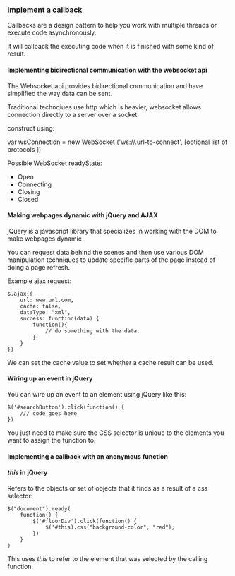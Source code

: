 ### Implement a callback

Callbacks are a design pattern to help you work with multiple threads or execute code asynchronously. 

It will callback the executing code when it is finished with some kind of result.

#### Implementing bidirectional communication with the websocket api

The Websocket api provides bidirectional communication and have simplified the way data can be sent.

Traditional technqiues use http which is heavier, websocket allows connection directly to a server over a socket.

construct using:

var wsConnection = new WebSocket ('ws://.url-to-connect', [optional list of protocols ])

Possible WebSocket readyState:
 - Open
 - Connecting
 - Closing
 - Closed
 
#### Making webpages dynamic with jQuery and AJAX

jQuery is a javascript library that specializes in working with the DOM to make webpages dynamic

You can request data behind the scenes and then use various DOM manipulation techniques to update specific parts of the page instead of doing a page refresh.

Example ajax request:

```
$.ajax({
    url: www.url.com,
    cache: false,
    dataType: "xml",
    success: function(data) {
        function(){
            // do something with the data.
        }
    }
})
```

We can set the cache value to set whether a cache result can be used.

#### Wiring up an event in jQuery

You can wire up an event to an element using jQuery like this:
```
$('#searchButton').click(function() {
    /// code goes here
})
```

You just need to make sure the CSS selector is unique to the elements you want to assign the function to.

#### Implementing a callback with an anonymous function

#### *this* in jQuery

Refers to the objects or set of objects that it finds as a result of a css selector:

```
$("document").ready(
    function() {
        $('#floorDiv').click(function() {
            $('#this).css("background-color", "red");
        })
    }
)
```

This uses *this* to refer to the element that was selected by the calling function.